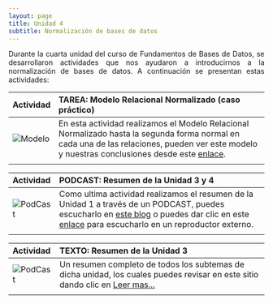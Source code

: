 ```yaml
---
layout: page
title: Unidad 4
subtitle: Normalización de bases de datos
---
```


<p style="text-align: justify;">Durante la cuarta unidad del curso de Fundamentos de Bases de Datos, se desarrollaron actividades que nos ayudaron a introducirnos a la normalización de bases de datos. A continuación se presentan estas actividades:</p>

| Actividad | TAREA: Modelo Relacional Normalizado (caso práctico) | 
| :------ |:--- |
| ![Modelo](https://basededatostec.github.io/img/03podcast.png) | En esta actividad realizamos el Modelo Relacional Normalizado hasta la segunda forma normal en cada una de las relaciones, pueden ver este modelo y nuestras conclusiones desde este [enlace](https://basededatostec.github.io/2017-05-05-mnormalizado/). | 
| | |

| Actividad | PODCAST: Resumen de la Unidad 3 y 4 | 
| :------ |:--- |
| ![PodCast](https://basededatostec.github.io/img/03podcast.png) | Como ultima actividad realizamos el resumen de la Unidad 1 a través de un PODCAST, puedes escucharlo en [este blog](https://basededatostec.github.io/podcast/ "escucha el podcast") o puedes dar clic en este [enlace](https://basededatostec.github.io/img/podcast.mp3 "reproductor externo") para escucharlo en un reproductor externo. | 
| | |

| Actividad | TEXTO: Resumen de la Unidad 3 | 
| :------ |:--- |
| ![PodCast](https://basededatostec.github.io/img/05resumen.png) | Un resumen completo de todos los subtemas de dicha unidad, los cuales puedes revisar en este sitio dando clic en [Leer mas...](https://basededatostec.github.io/2017-04-02-unidadtres/)| 
| | |
